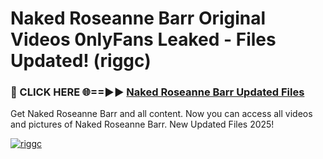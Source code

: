 # Naked Roseanne Barr Original Videos 0nlyFans Leaked - Files Updated! (riggc)

<h3>🔴 CLICK HERE 🌐==►► <a href="https://tinyurl.com/yckcrads" rel="nofollow">Naked Roseanne Barr Updated Files</a></h3>

Get Naked Roseanne Barr and all content. Now you can access all videos and pictures of Naked Roseanne Barr. New Updated Files 2025!

[![riggc](https://i.imgur.com/hpKpOFt.gif)](https://tinyurl.com/yckcrads)
